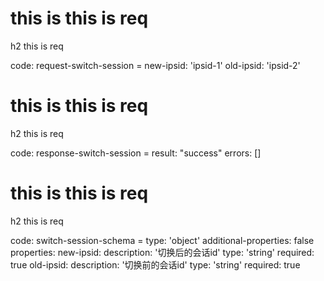 # this is this is req

h2 this is req

code:
    request-switch-session =
  new-ipsid: 'ipsid-1'
  old-ipsid: 'ipsid-2'


# this is this is req

h2 this is req

code:
    response-switch-session =
  result: "success"
  errors: []


# this is this is req

h2 this is req

code:
    switch-session-schema =
  type: 'object'
  additional-properties: false
  properties:
    new-ipsid:
      description: '切换后的会话id'
      type: 'string'
      required: true
    old-ipsid:
      description: '切换前的会话id'
      type: 'string'
      required: true


